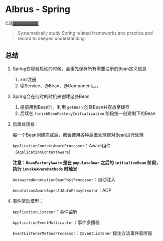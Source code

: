 # Albrus - Spring
(:3[▓▓▓▓▓▓▓▓]
> Systematically study Spring related frameworks and practice and record to deepen understanding.

## 总结

1. Spring在容器启动的时候，会事先保存所有需要注册的Bean定义信息

   1. xml注册
   2. @Service、@Bean、@Component。。。

2. Spring会在何时的时机来创建这些Bean

   1. 提前用到Bean时，利用 `getBean` 创建Bean并存放至缓存
   2. 后续在 `finishBeanFactoryInitialization` 阶段统一创建剩下的Bean

3. 后置处理器：

   每一个Bean创建完成后，都会使用各种后置处理器对Bean进行处理

   `ApplicationContextAwareProcessor`：Aware组件（`ApplicationContextAware`）

   **注意：`BeanFactoryAware` 是在 `populateBean` 之后的 `initializeBean` 阶段，执行 `invokeAwareMethods` 时触发**

   `AutowiredAnnotationBeanPostProcessor`：自动注入

   `AnnotationAwareAspectJAutoProxyCreator`：AOP

4. 事件驱动模型：

   `ApplicationListener`：事件监听

   `ApplicationEventMulticaster`：事件多播器

   `EventListenerMethodProcessor`：`@EventListener` 标注方法事件监听器



